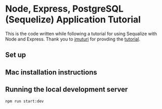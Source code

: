 # Node, Express, PostgreSQL (Sequelize) Application Tutorial

This is the code written while following a tutorial for using Sequalize with Node and Express. Thank you to [jmuturi](https://scotch.io/@jmuturi) for provding the [tutorial](https://scotch.io/tutorials/getting-started-with-node-express-and-postgres-using-sequelize).

## Set up

## Mac installation instructions

## Running the local development server

```bash
npm run start:dev
```
